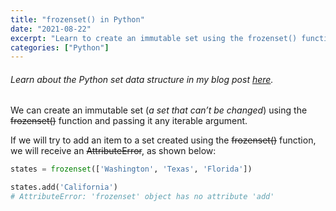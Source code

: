 ```yaml
---
title: "frozenset() in Python"
date: "2021-08-22"
excerpt: "Learn to create an immutable set using the frozenset() function."
categories: ["Python"]
---
```


###### Learn about the Python set data structure in my blog post [here](https://hemanta.io/an-introduction-to-python-sets/).

We can create an immutable set (_a set that can’t be changed_) using the ~~frozenset()~~ function and passing it any iterable argument.

If we will try to add an item to a set created using the ~~frozenset()~~ function, we will receive an ~~AttributeError~~, as shown below:

```py {numberLines}
states = frozenset(['Washington', 'Texas', 'Florida'])

states.add('California')
# AttributeError: 'frozenset' object has no attribute 'add'
```
